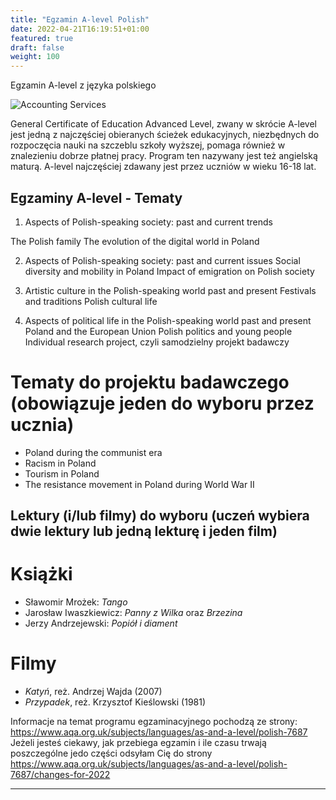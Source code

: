 ```yaml
---
title: "Egzamin A-level Polish"
date: 2022-04-21T16:19:51+01:00
featured: true
draft: false
weight: 100
---
```

Egzamin A-level z języka polskiego

![Accounting Services](/images/Egzaminy_na_strone.png)

General Certificate of Education Advanced Level, zwany w skrócie A-level jest jedną z najczęściej obieranych ścieżek edukacyjnych, niezbędnych do rozpoczęcia nauki na szczeblu szkoły wyższej, pomaga również w znalezieniu dobrze płatnej pracy. Program ten nazywany jest też angielską maturą. 
A-level najczęściej zdawany jest przez uczniów w wieku 16-18 lat. 

## Egzaminy A-level - Tematy

1. Aspects of Polish-speaking society: past and current trends

The Polish family
The evolution of the digital world in Poland

2. Aspects of Polish-speaking society: past and current issues
Social diversity and mobility in Poland
Impact of emigration on Polish society

3. Artistic culture in the Polish-speaking world past and present
Festivals and traditions
Polish cultural life

4. Aspects of political life in the Polish-speaking world past and present
Poland and the European Union
Polish politics and young people
Individual research project, czyli samodzielny projekt badawczy

# Tematy do projektu badawczego (obowiązuje jeden do wyboru przez ucznia)

* Poland during the communist era
* Racism in Poland
* Tourism in Poland
* The resistance movement in Poland during World War II

## Lektury (i/lub filmy) do wyboru (uczeń wybiera dwie lektury lub jedną lekturę i jeden film)

# Książki

* Sławomir Mrożek: *Tango*
* Jarosław Iwaszkiewicz: *Panny z Wilka* oraz *Brzezina*
* Jerzy Andrzejewski: *Popiół i diament*

# Filmy

*  *Katyń*, reż. Andrzej Wajda (2007)
* *Przypadek*, reż. Krzysztof Kieślowski (1981)

Informacje na temat programu egzaminacyjnego pochodzą ze strony: https://www.aqa.org.uk/subjects/languages/as-and-a-level/polish-7687
Jeżeli jesteś ciekawy, jak przebiega egzamin i ile czasu trwają poszczególne jedo części odsyłam Cię do strony https://www.aqa.org.uk/subjects/languages/as-and-a-level/polish-7687/changes-for-2022

---